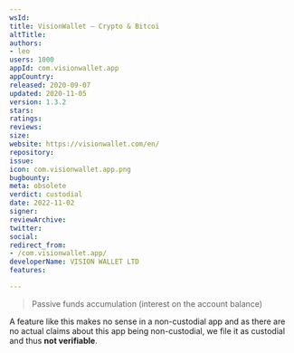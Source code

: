 ```yaml
---
wsId: 
title: VisionWallet — Crypto & Bitcoi
altTitle: 
authors:
- leo
users: 1000
appId: com.visionwallet.app
appCountry: 
released: 2020-09-07
updated: 2020-11-05
version: 1.3.2
stars: 
ratings: 
reviews: 
size: 
website: https://visionwallet.com/en/
repository: 
issue: 
icon: com.visionwallet.app.png
bugbounty: 
meta: obsolete
verdict: custodial
date: 2022-11-02
signer: 
reviewArchive: 
twitter: 
social: 
redirect_from:
- /com.visionwallet.app/
developerName: VISION WALLET LTD
features: 

---
```


> Passive funds accumulation (interest on the account balance)

A feature like this makes no sense in a non-custodial app and as there are no
actual claims about this app being non-custodial, we file it as custodial and
thus **not verifiable**.
